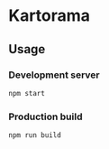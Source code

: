 # Kartorama

## Usage

### Development server

```bash
npm start
```

### Production build

```bash
npm run build
```
